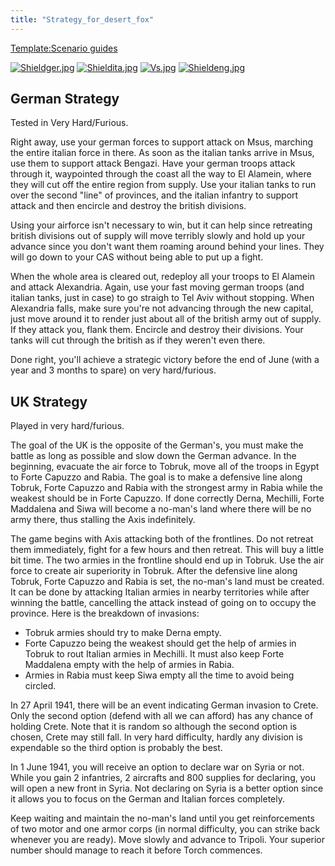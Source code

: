 ```yaml
---
title: "Strategy_for_desert_fox"
---
```


[Template:Scenario
guides](/index.php?title=Template:Scenario_guides&action=edit&redlink=1 "Template:Scenario guides (page does not exist)")

[![Shieldger.jpg](/images/7/71/Shieldger.jpg)](/File:Shieldger.jpg)
[![Shieldita.jpg](/images/2/23/Shieldita.jpg)](/File:Shieldita.jpg)
[![Vs.jpg](/images/9/93/Vs.jpg)](/File:Vs.jpg)
[![Shieldeng.jpg](/images/c/c2/Shieldeng.jpg)](/File:Shieldeng.jpg)

##  German Strategy 

Tested in Very Hard/Furious.

Right away, use your german forces to support attack on Msus, marching
the entire italian force in there. As soon as the italian tanks arrive
in Msus, use them to support attack Bengazi. Have your german troops
attack through it, waypointed through the coast all the way to El
Alamein, where they will cut off the entire region from supply. Use your
italian tanks to run over the second "line" of provinces, and the
italian infantry to support attack and then encircle and destroy the
british divisions.

Using your airforce isn't necessary to win, but it can help since
retreating british divisions out of supply will move terribly slowly and
hold up your advance since you don't want them roaming around behind
your lines. They will go down to your CAS without being able to put up a
fight.

When the whole area is cleared out, redeploy all your troops to El
Alamein and attack Alexandria. Again, use your fast moving german troops
(and italian tanks, just in case) to go straigh to Tel Aviv without
stopping. When Alexandria falls, make sure you're not advancing through
the new capital, just move around it to render just about all of the
british army out of supply. If they attack you, flank them. Encircle and
destroy their divisions. Your tanks will cut through the british as if
they weren't even there.

Done right, you'll achieve a strategic victory before the end of June
(with a year and 3 months to spare) on very hard/furious.

##  UK Strategy 

Played in very hard/furious.

The goal of the UK is the opposite of the German's, you must make the
battle as long as possible and slow down the German advance. In the
beginning, evacuate the air force to Tobruk, move all of the troops in
Egypt to Forte Capuzzo and Rabia. The goal is to make a defensive line
along Tobruk, Forte Capuzzo and Rabia with the strongest army in Rabia
while the weakest should be in Forte Capuzzo. If done correctly Derna,
Mechilli, Forte Maddalena and Siwa will become a no-man's land where
there will be no army there, thus stalling the Axis indefinitely.

The game begins with Axis attacking both of the frontlines. Do not
retreat them immediately, fight for a few hours and then retreat. This
will buy a little bit time. The two armies in the frontline should end
up in Tobruk. Use the air force to create air superiority in Tobruk.
After the defensive line along Tobruk, Forte Capuzzo and Rabia is set,
the no-man's land must be created. It can be done by attacking Italian
armies in nearby territories while after winning the battle, cancelling
the attack instead of going on to occupy the province. Here is the
breakdown of invasions:

-   Tobruk armies should try to make Derna empty.
-   Forte Capuzzo being the weakest should get the help of armies in
    Tobruk to rout Italian armies in Mechilli. It must also keep Forte
    Maddalena empty with the help of armies in Rabia.
-   Armies in Rabia must keep Siwa empty all the time to avoid being
    circled.

In 27 April 1941, there will be an event indicating German invasion to
Crete. Only the second option (defend with all we can afford) has any
chance of holding Crete. Note that it is random so although the second
option is chosen, Crete may still fall. In very hard difficulty, hardly
any division is expendable so the third option is probably the best.

In 1 June 1941, you will receive an option to declare war on Syria or
not. While you gain 2 infantries, 2 aircrafts and 800 supplies for
declaring, you will open a new front in Syria. Not declaring on Syria is
a better option since it allows you to focus on the German and Italian
forces completely.

Keep waiting and maintain the no-man's land until you get reinforcements
of two motor and one armor corps (in normal difficulty, you can strike
back whenever you are ready). Move slowly and advance to Tripoli. Your
superior number should manage to reach it before Torch commences.

